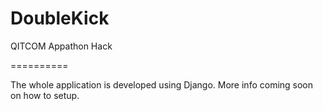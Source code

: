 DoubleKick
==========

QITCOM Appathon Hack

==========

The whole application is developed using Django. More info coming soon on how to setup.



